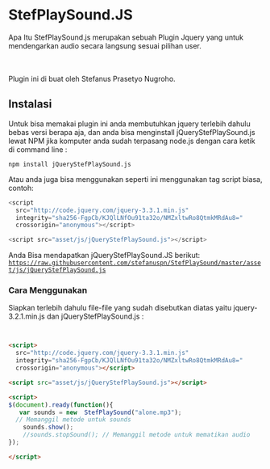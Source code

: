 # StefPlaySound.JS
Apa Itu StefPlaySound.js merupakan sebuah Plugin Jquery yang untuk mendengarkan audio secara langsung sesuai pilihan user.<br>

<br>
<br>
Plugin ini di buat oleh Stefanus Prasetyo Nugroho.

## Instalasi
Untuk bisa memakai plugin ini anda membutuhkan jquery terlebih dahulu bebas versi berapa aja, dan anda bisa menginstall jQueryStefPlaySound.js lewat NPM jika komputer anda sudah terpasang node.js dengan cara ketik di command line :<br>

```
npm install jQueryStefPlaySound.js
```

Atau anda juga bisa menggunakan seperti ini menggunakan tag script biasa, contoh:


```javascript
<script
  src="http://code.jquery.com/jquery-3.3.1.min.js"
  integrity="sha256-FgpCb/KJQlLNfOu91ta32o/NMZxltwRo8QtmkMRdAu8="
  crossorigin="anonymous"></script>

<script src="asset/js/jQueryStefPlaySound.js"></script>
```

Anda Bisa mendapatkan jQueryStefPlaySound.JS berikut:<br>
<code>https://raw.githubusercontent.com/stefanuspn/StefPlaySound/master/asset/js/jQueryStefPlaySound.js</code>

### Cara Menggunakan
Siapkan terlebih dahulu file-file yang sudah disebutkan diatas yaitu jquery-3.2.1.min.js dan jQueryStefPlaySound.js :<br>

```html


<script>
  src="http://code.jquery.com/jquery-3.3.1.min.js"
  integrity="sha256-FgpCb/KJQlLNfOu91ta32o/NMZxltwRo8QtmkMRdAu8="
  crossorigin="anonymous"></script>

<script src="asset/js/jQueryStefPlaySound.js"></script>

<script>
$(document).ready(function(){
   var sounds = new  StefPlaySound("alone.mp3");
  // Memanggil metode untuk sounds
    sounds.show();
    //sounds.stopSound(); // Memanggil metode untuk mematikan audio
});

</script>
```


